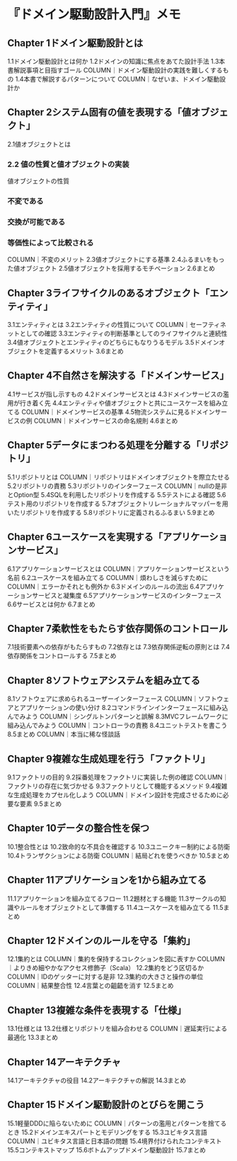 # 『ドメイン駆動設計入門』メモ

## Chapter 1ドメイン駆動設計とは
1.1ドメイン駆動設計とは何か
1.2ドメインの知識に焦点をあてた設計手法
1.3本書解説事項と目指すゴール
COLUMN｜ドメイン駆動設計の実践を難しくするもの
1.4本書で解説するパターンについて
COLUMN｜なぜいま、ドメイン駆動設計か

## Chapter 2システム固有の値を表現する「値オブジェクト」
2.1値オブジェクトとは
### 2.2 値の性質と値オブジェクトの実装
値オブジェクトの性質

### 不変である

### 交換が可能である

### 等価性によって比較される


COLUMN｜不変のメリット
2.3値オブジェクトにする基準
2.4ふるまいをもった値オブジェクト
2.5値オブジェクトを採用するモチベーション
2.6まとめ

## Chapter 3ライフサイクルのあるオブジェクト「エンティティ」
3.1エンティティとは
3.2エンティティの性質について
COLUMN｜セーフティネットとしての確認
3.3エンティティの判断基準としてのライフサイクルと連続性
3.4値オブジェクトとエンティティのどちらにもなりうるモデル
3.5ドメインオブジェクトを定義するメリット
3.6まとめ

## Chapter 4不自然さを解決する「ドメインサービス」
4.1サービスが指し示すもの
4.2ドメインサービスとは
4.3ドメインサービスの濫用が行き着く先
4.4エンティティや値オブジェクトと共にユースケースを組み立てる
COLUMN｜ドメインサービスの基準
4.5物流システムに見るドメインサービスの例
COLUMN｜ドメインサービスの命名規則
4.6まとめ

## Chapter 5データにまつわる処理を分離する「リポジトリ」
5.1リポジトリとは
COLUMN｜リポジトリはドメインオブジェクトを際立たせる
5.2リポジトリの責務
5.3リポジトリのインターフェース
COLUMN｜nullの是非とOption型
5.4SQLを利用したリポジトリを作成する
5.5テストによる確認
5.6テスト用のリポジトリを作成する
5.7オブジェクトリレーショナルマッパーを用いたリポジトリを作成する
5.8リポジトリに定義されるふるまい
5.9まとめ

## Chapter 6ユースケースを実現する「アプリケーションサービス」
6.1アプリケーションサービスとは
COLUMN｜アプリケーションサービスという名前
6.2ユースケースを組み立てる
COLUMN｜煩わしさを減らすために
COLUMN｜エラーかそれとも例外か
6.3ドメインのルールの流出
6.4アプリケーションサービスと凝集度
6.5アプリケーションサービスのインターフェース
6.6サービスとは何か
6.7まとめ

## Chapter 7柔軟性をもたらす依存関係のコントロール
7.1技術要素への依存がもたらすもの
7.2依存とは
7.3依存関係逆転の原則とは
7.4依存関係をコントロールする
7.5まとめ

## Chapter 8ソフトウェアシステムを組み立てる
8.1ソフトウェアに求められるユーザーインターフェース
COLUMN｜ソフトウェアとアプリケーションの使い分け
8.2コマンドラインインターフェースに組み込んでみよう
COLUMN｜シングルトンパターンと誤解
8.3MVCフレームワークに組み込んでみよう
COLUMN｜コントローラの責務
8.4ユニットテストを書こう
8.5まとめ
COLUMN｜本当に稀な怪談話

## Chapter 9複雑な生成処理を行う「ファクトリ」
9.1ファクトリの目的
9.2採番処理をファクトリに実装した例の確認
COLUMN｜ファクトリの存在に気づかせる
9.3ファクトリとして機能するメソッド
9.4複雑な生成処理をカプセル化しよう
COLUMN｜ドメイン設計を完成させるために必要な要素
9.5まとめ

## Chapter 10データの整合性を保つ
10.1整合性とは
10.2致命的な不具合を確認する
10.3ユニークキー制約による防衛
10.4トランザクションによる防衛
COLUMN｜結局どれを使うべきか
10.5まとめ

## Chapter 11アプリケーションを1から組み立てる
11.1アプリケーションを組み立てるフロー
11.2題材とする機能
11.3サークルの知識やルールをオブジェクトとして準備する
11.4ユースケースを組み立てる
11.5まとめ

## Chapter 12ドメインのルールを守る「集約」
12.1集約とは
COLUMN｜集約を保持するコレクションを図に表すか
COLUMN｜よりきめ細やかなアクセス修飾子（Scala）
12.2集約をどう区切るか
COLUMN｜IDのゲッターに対する是非
12.3集約の大きさと操作の単位
COLUMN｜結果整合性
12.4言葉との齟齬を消す
12.5まとめ

## Chapter 13複雑な条件を表現する「仕様」
13.1仕様とは
13.2仕様とリポジトリを組み合わせる
COLUMN｜遅延実行による最適化
13.3まとめ

## Chapter 14アーキテクチャ
14.1アーキテクチャの役目
14.2アーキテクチャの解説
14.3まとめ

## Chapter 15ドメイン駆動設計のとびらを開こう
15.1軽量DDDに陥らないために
COLUMN｜パターンの濫用とパターンを捨てるとき
15.2ドメインエキスパートとモデリングをする
15.3ユビキタス言語
COLUMN｜ユビキタス言語と日本語の問題
15.4境界付けられたコンテキスト
15.5コンテキストマップ
15.6ボトムアップドメイン駆動設計
15.7まとめ